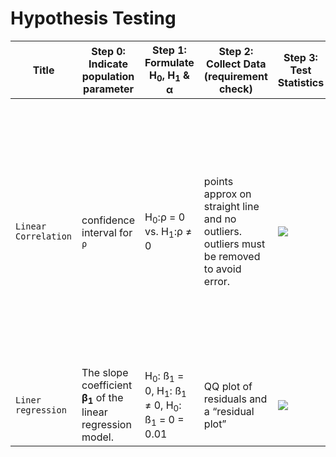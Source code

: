 # Hypothesis Testing 

|Title|Step 0: Indicate population parameter|Step 1: Formulate H<sub>0</sub>, H<sub>1</sub> & α|Step 2: Collect Data (requirement check)|Step 3: Test Statistics|Step 4: Conclude|
|--|--|--|--|--|--|
|`Linear Correlation`|confidence interval for `ρ`| H<sub>0</sub>:ρ = 0 vs. H<sub>1</sub>:ρ ≠ 0|points approx on straight line and no outliers. outliers must be removed to avoid error.|<img src="https://render.githubusercontent.com/render/math?math=r = \frac{1}{n - 1} \frac{\sum (x_i - \overline{x})(y_i - \overline{y})}{s_xs_y}">|- r = 1: perfect positive linear relationship<br/>r > 0 : positive linear relationship<br/>r ≈ 0: no linear relationship<br/>r < 0: negative linear relationship<br/> r = -1: perfect negative linear relationship | 
|`Liner regression`|The slope coefficient **β<sub>1</sub>** of the linear regression model.| H<sub>0</sub>: ß<sub>1</sub> = 0, H<sub>1</sub>: ß<sub>1</sub> ≠ 0, H<sub>0</sub>: ß<sub>1</sub> = 0 = 0.01  |QQ plot of residuals and a “residual plot”| <img src="https://render.githubusercontent.com/render/math?math=T_{\Beta} = \frac{b_1}{s_b_1} \approx t_{n-2} under H_0"> |H<sub>0</sub> rejected: if ß<sub>1</sub> is in the critical region |